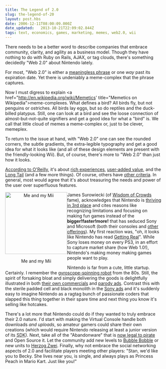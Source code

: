 ```yaml
---
title: The Legend of 2.0
slug: the-legend-of-20
layout: post.hbs
date: 2006-12-11T08:00:09.000Z
date_updated:   2013-10-21T22:09:02.844Z
tags: text, economics, games, marketing, memes, web2.0, wii
---
```


There needs to be a better word to describe companies that embrace community, clarity, and agility as a business model. Though they have nothing to do with Ruby on Rails, AJAX, or tag clouds, there's something decidedly "Web 2.0" about Nintendo lately.<!--more-->

For most, "Web 2.0" is either a <a href="http://www.37signals.com/svn/archives2/what_web_20_means_to_500_random_basecamp_customers.php" title="'What Web 2.0 means to 500 random Basecamp customers' on 37signals">meaningless phrase</a> or one <em>way</em> past its expiration date. Yet there is undeniably a meme-complex that the phrase captures.

Now I must digress to explain <a href="http://en.wikipedia.org/wiki/Memetics' title="Memetics on Wikipedia">meme-complexes</a>. What defines a bird? All birds fly, but not penguins or ostriches. All birds lay eggs, but so do reptiles and the duck-billed platypus. Still, one can look at a bird and see the loose connection of almost-but-not-quite signifiers and get a good idea for what a "bird" is. We call that little cloud of memes a meme-complex or, just to be clever, memeplex.

To return to the issue at hand, with "Web 2.0" one can see the rounded corners, the subtle gradients, the extra-legible typography and get a good idea for what it looks like (and all of these design elements are present with the friendly-looking Wii). But, of course, there's more to "Web 2.0" than just how it looks.

<a href="http://www.oreillynet.com/pub/a/oreilly/tim/news/2005/09/30/what-is-web-20.html" title="What is Web 2.0' on O'ReillyNet">According to O'Reilly</a>, it's about <a href="http://www.1up.com/do/reviewPage?cId=3155329" title="'Legend of Zelda: Twilight Princess' review">rich experiences</a>, <a href="http://www.youtube.com/watch?v=Hi6DfV9UetY" title="Editing your Mii">user-added value</a>, and the <a href="http://en.wikipedia.org/wiki/Virtual_Console_(Wii)" title="Virtual Console on Wikipedia">Long Tail</a> (and a few more things). Of course, others have <a href="http://web2.0validator.com/" title="Web2.0Validator">other criteria</a>. In general, most would agree that it's about treasuring the needs and power of the user over superfluous features.

<div class="pullquote" style="float:left; text-align:center;">
<img class="content" style="width:200px;" src="http://assets.stanifesto.com/images/2006/12/mii.jpg" alt="Me and my Mii" />
<p class="small">Me and my Mii</p>
</div>

James Surowiecki (of <a href="http://www.randomhouse.com/features/wisdomofcrowds/" title="Wisdom of Crowds on Randomhouse">Wisdom of Crowds</a> fame), acknowledges that Nintendo is <a href="http://www.newyorker.com/talk/content/articles/061204ta_talk_surowiecki" title="'In Praise of Third Place' on NewYorker.com">thriving in 3rd place</a> and cites reasons like recognizing limitations and focusing on making fun games instead of the <strong>bigger!faster!more!</strong> that has seduced Sony and Microsoft (both their consoles and <a href="http://www.microsoft.com/windowsvista/default.aspx" title="Windows Vista">other offerings</a>). My first reaction was, "oh, it looks like Nintendo has read <a href="http://gettingreal.37signals.com/" title="Getting Real on 37signals">Getting Real</a>". While Sony loses money on every PS3, in an effort to capture market share (how Web 1.0!), Nintendo's making money making games people want to play.

Nintendo is far from a cute, little startup. Certainly. I remember the <a href="http://www.youtube.com/watch?v=rcxrecy__XQ" title="ROB the Robot on YouTube">gyroscope-spinning robot</a> from the 80s. Still, the spirit of forsaking bloat and simply delivering the goods is delightfully illustrated in both <a href="http://www.youtube.com/watch?v=g2nEHqGWsYM" title="The Wii Commercial collection on YouTube">their own commercials</a> and <a href="http://www.youtube.com/watch?v=cXm5n2n_U3c" title="PS3 vs. Wii Commercial on YouTube">parody ads</a>. Contrast this with the sterile padded cell and black monolith in the <a href="http://www.youtube.com/watch?v=7qamwVJaYW8" title="a PS3 ad on YouTube">Sony ads</a> and it's suddenly easy to imagine Nintendo as a ragtag bunch of passionate coders that slapped this thing together in their spare time and next thing you know it's selling like hotcakes.

There's a lot more that Nintendo could do if they wanted to truly embrace their 2.0 nature. I'd start with making the Virtual Console handle both downloads <em>and uploads</em>, so amateur gamers could share their own creations (which would require Nintendo releasing at least a junior version of its <acronym title="Software Development Kit">SDK</acronym>). Next, take all of the "Abandonware" that is <a href="http://www.gamespot.com/news/6162308.html" title="'Abandonware now legal?' on GameSpot">now legal to pirate</a> and Open Source it. Let the community add new levels to <a href="http://en.wikipedia.org/wiki/Bubble_Bobble" title="Bubble Bobble on Wikipedia">Bubble Bobble</a> or new units to <a href="http://en.wikipedia.org/wiki/Herzog_Zwei" title="Herzog Zwei on Wikipedia">Herzog Zwei</a>. Finally, why not embrace the social networking aspects of 2.0 and facilitate players meeting other players: "Stan, we'd like you to Becky. She lives near you, is single, and always plays as Princess Peach in Mario Kart. Just like you!"
